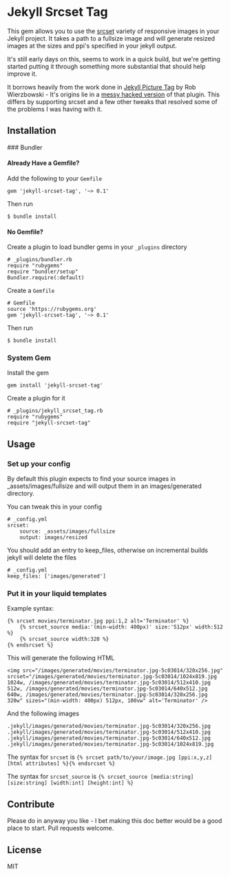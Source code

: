 # Jekyll Srcset Tag

This gem allows you to use the [srcset](https://responsiveimages.org/) variety of responsive images in your Jekyll project.
It takes a path to a fullsize image and will generate resized images at the sizes and ppi's specified in your jekyll output.

It's still early days on this, seems to work in a quick build, but we're getting started putting it through something more substantial that should help improve it.

It borrows heavily from the work done in [Jekyll Picture Tag](https://github.com/robwierzbowski/jekyll-picture-tag) by Rob Wierzbowski - It's origins lie in a [messy hacked version](https://gist.github.com/kevindew/99a955b3f9e06c0a3f2f) of that plugin. This differs by supporting srcset and a few other tweaks that resolved some of the problems I was having with it.

## Installation

### Bundler

#### Already Have a Gemfile?

Add the following to your `Gemfile`

    gem 'jekyll-srcset-tag', '~> 0.1'

Then run

    $ bundle install

#### No Gemfile?

Create a plugin to load bundler gems in your `_plugins` directory

    # _plugins/bundler.rb
    require "rubygems"
    require "bundler/setup"
    Bundler.require(:default)

Create a `Gemfile`

    # Gemfile
    source 'https://rubygems.org'
    gem 'jekyll-srcset-tag', '~> 0.1'

Then run

    $ bundle install

### System Gem

Install the gem

    gem install 'jekyll-srcset-tag'

Create a plugin for it

    # _plugins/jekyll_srcset_tag.rb
    require "rubygems"
    require "jekyll-srcset-tag"

## Usage

### Set up your config

By default this plugin expects to find your source images in _assets/images/fullsize and will output them in an
images/generated directory.

You can tweak this in your config

    # _config.yml
    srcset:
        source: _assets/images/fullsize
        output: images/resized

You should add an entry to keep_files, otherwise on incremental builds jekyll will delete the files

    # _config.yml
    keep_files: ['images/generated']

### Put it in your liquid templates

Example syntax:

    {% srcset movies/terminator.jpg ppi:1,2 alt='Terminator' %}
        {% srcset_source media:'(min-width: 400px)' size:'512px' width:512 %}
        {% srcset_source width:320 %}
    {% endsrcset %}

This will generate the following HTML

    <img src="/images/generated/movies/terminator.jpg-5c03014/320x256.jpg" srcset="/images/generated/movies/terminator.jpg-5c03014/1024x819.jpg 1024w, /images/generated/movies/terminator.jpg-5c03014/512x410.jpg 512w, /images/generated/movies/terminator.jpg-5c03014/640x512.jpg 640w, /images/generated/movies/terminator.jpg-5c03014/320x256.jpg 320w" sizes="(min-width: 400px) 512px, 100vw" alt='Terminator' />

And the following images

    .jekyll/images/generated/movies/terminator.jpg-5c03014/320x256.jpg
    .jekyll/images/generated/movies/terminator.jpg-5c03014/512x410.jpg
    .jekyll/images/generated/movies/terminator.jpg-5c03014/640x512.jpg
    .jekyll/images/generated/movies/terminator.jpg-5c03014/1024x819.jpg

The syntax for `srcset` is `{% srcset path/to/your/image.jpg [ppi:x,y,z] [html attributes] %}{% endsrcset %}`

The syntax for `srcset_source` is `{% srcset_source [media:string] [size:string] [width:int] [height:int] %}`

## Contribute

Please do in anyway you like - I bet making this doc better would be a good place to start. Pull requests welcome.

## License

MIT
